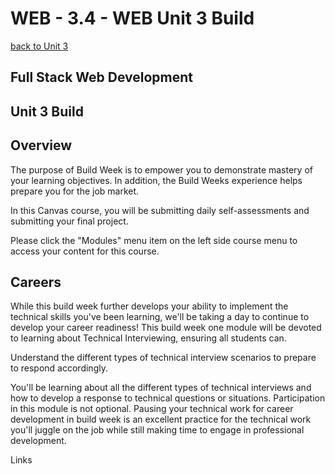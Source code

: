 # WEB - 3.4 - WEB Unit 3 Build
[back to Unit 3](../README.md)

## Full Stack Web Development

## Unit 3 Build 

## Overview

The purpose of Build Week is to empower you to demonstrate mastery of your learning objectives. In addition, the Build Weeks experience helps prepare you for the job market.

In this Canvas course, you will be submitting daily self-assessments and submitting your final project. 

Please click the "Modules" menu item on the left side course menu to access your content for this course. 

## Careers

While this build week further develops your ability to implement the technical skills you've been learning, we'll be taking a day to continue to develop your career readiness! This build week one module will be devoted to learning about Technical Interviewing, ensuring all students can.

Understand the different types of technical interview scenarios to prepare to respond accordingly.

You'll be learning about all the different types of technical interviews and how to develop a response to technical questions or situations. Participation in this module is not optional. Pausing your technical work for career development in build week is an excellent practice for the technical work you'll juggle on the job while still making time to engage in professional development.

Links